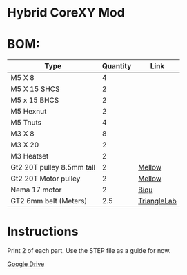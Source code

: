 # Hybrid CoreXY Mod

# BOM:
| Type | Quantity | Link |
| --- | --- | --- |
| M5 X 8 | 4 |  |
| M5 X 15 SHCS | 2 |  |
| M5 x 15 BHCS | 2 |  |
| M5 Hexnut | 2 |  |
| M5 Tnuts | 4 |  |
| M3 X 8 | 8 |  |
| M3 X 20 | 2 |  |
| M3 Heatset | 2 |  |
| Gt2 20T pulley 8.5mm tall| 2 | [Mellow](https://www.aliexpress.com/item/1005004374407134.html?spm=a2g0o.order_list.order_list_main.24.6d0d1802Vq3rAU) |
| Gt2 20T Motor pulley| 2 | [Mellow](https://www.aliexpress.com/item/33023279793.html?spm=a2g0o.order_list.order_list_main.16.6d0d1802Vq3rAU) |
| Nema 17 motor | 2 | [Biqu](https://biqu.equipment/products/ldo-42sth48-2504ac-reva-motor-driver?variant=39991585636450) |
| GT2 6mm belt (Meters) | 2.5 | [TriangleLab](https://www.aliexpress.com/item/1005006507781085.html?spm=a2g0o.detail.pcDetailTopMoreOtherSeller.10.79e84373z6VzLP&gps-id=pcDetailTopMoreOtherSeller&scm=1007.40000.327270.0&scm_id=1007.40000.327270.0&scm-url=1007.40000.327270.0&pvid=05219372-ecd3-419b-a10a-51f408bfd315&_t=gps-id:pcDetailTopMoreOtherSeller,scm-url:1007.40000.327270.0,pvid:05219372-ecd3-419b-a10a-51f408bfd315,tpp_buckets:668%232846%238111%231996&pdp_npi=4%40dis%21RON%2137.39%2137.39%21%21%218.07%218.07%21%40210384b217284195399182611e3468%2112000037754698142%21rec%21RO%21921752181%21XZ&utparam-url=scene%3ApcDetailTopMoreOtherSeller%7Cquery_from%3A) |

# Instructions

Print 2 of each part.
Use the STEP file as a guide for now.

[Google Drive](https://drive.google.com/drive/folders/1JWK472jU93EAyBIhbbjy0hZeC85UmXEd?usp=sharing)
